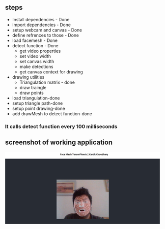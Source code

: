 ## steps

- Install dependencies - Done
- import dependencies - Done
- setup webcam and canvas - Done
- define refrences to those - Done
- load facemesh - Done
- detect function - Done
    - get video properties    
    - set video width
    - set canvas width
    - make detections
    - get canvas context for drawing
- drawing utilities
    - Triangulation matrix - done
    - draw traingle
    - draw points
- load triangulation-done
- setup triangle path-done
- setup point drawing-done
- add drawMesh to detect  function-done


### It calls detect function every 100 milliseconds


## screenshot of working application

![alt text](https://github.com/satellite-21/Face-RecogJS/blob/master/facemesh.png?raw=true)
